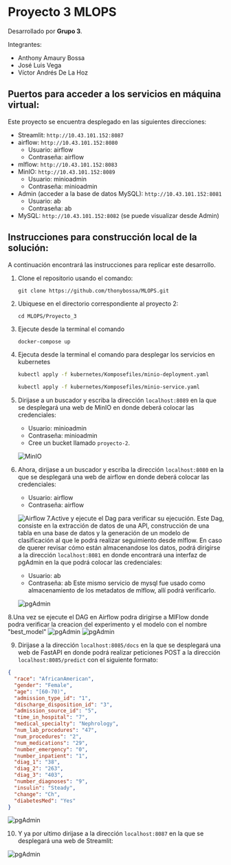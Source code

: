 # Proyecto 3 MLOPS

Desarrollado por **Grupo 3**.

Integrantes:
* Anthony Amaury Bossa
* José Luis Vega
* Víctor Andrés De La Hoz

## Puertos para acceder a los servicios en máquina virtual:
Este proyecto se encuentra desplegado en las siguientes direcciones:
* Streamlit: `http://10.43.101.152:8087`
* airflow: `http://10.43.101.152:8080`
    * Usuario: airflow
    * Contraseña: airflow
* mlflow: `http://10.43.101.152:8083`
* MinIO: `http://10.43.101.152:8089`
    * Usuario: minioadmin
    * Contraseña: minioadmin
* Admin (acceder a la base de datos MySQL): `http://10.43.101.152:8081`
    * Usuario: ab
    * Contraseña: ab
* MySQL: `http://10.43.101.152:8082` (se puede visualizar desde Admin)
## Instrucciones para construcción local de la solución:
A continuación encontrará las instrucciones para replicar este desarrollo.

1. Clone el repositorio usando el comando:

    `git clone https://github.com/thonybossa/MLOPS.git`

2. Ubiquese en el directorio correspondiente al proyecto 2:

    `cd MLOPS/Proyecto_3`
3. Ejecute desde la terminal el comando
    ```bash
    docker-compose up
    ```
4. Ejecuta desde la terminal el comando para desplegar los servicios en kubernetes
    ```bash
    kubectl apply -f kubernetes/Komposefiles/minio-deployment.yaml
    ```
    ```bash
    kubectl apply -f kubernetes/Komposefiles/minio-service.yaml
    ```
5. Dirijase a un buscador y escriba la dirección `localhost:8089` en la que se desplegará una web de MinIO en donde deberá colocar las credenciales:
    * Usuario: minioadmin
    * Contraseña: minioadmin

    - Cree un bucket llamado `proyecto-2`.

    ![MinIO](images/minio.png) 
6. Ahora, dirijase a un buscador y escriba la dirección `localhost:8080` en la que se desplegará una web de airflow en donde deberá colocar las credenciales:
    * Usuario: airflow
    * Contraseña: airflow

    ![Airflow](images/airflow.png)
7.Active y ejecute el Dag para verificar su ejecución. Este Dag, consiste en la extracción de datos de una API, construcción de una tabla en una base de datos y la generación de un modelo de clasificación al que le podrá realizar seguimiento desde mlflow. En caso de querer revisar cómo están almacenandose los datos, podrá dirigirse a la dirección `localhost:8081` en donde encontrará una interfaz de pgAdmin en la que podrá colocar las credenciales:
    * Usuario: ab
    * Contraseña: ab
Este mismo servicio de mysql fue usado como almacenamiento de los metadatos de mlflow, allí podrá verificarlo.

    ![pgAdmin](images/mysql.png)

8.Una vez se ejecute el DAG en Airflow podra dirigirse a MlFlow donde podra verificar la creacion  del experimento y el modelo con el nombre "best_model" 
    ![pgAdmin](images/mlflow3.png)
    ![pgAdmin](images/bestmodel.png)

9.  Dirijase a la dirección `localhost:8085/docs` en la que se desplegará una web de FastAPI en donde podrá realizar peticiones POST a la dirección `localhost:8085/predict` con el siguiente formato:
```json
{
  "race": "AfricanAmerican",
  "gender": "Female",
  "age": "[60-70)",
  "admission_type_id": "1",
  "discharge_disposition_id": "3",
  "admission_source_id": "5",
  "time_in_hospital": "7",
  "medical_specialty": "Nephrology",
  "num_lab_procedures": "47",
  "num_procedures": "2",
  "num_medications": "29",
  "number_emergency": "0",
  "number_inpatient": "1",
  "diag_1": "38",
  "diag_2": "263",
  "diag_3": "403",
  "number_diagnoses": "9",
  "insulin": "Steady",
  "change": "Ch",
  "diabetesMed": "Yes"
}
```

 ![pgAdmin](images/fastapi.png)
 
 10. Y ya por ultimo dirijase a la dirección `localhost:8087` en la que se desplegará una web de Streamlit:

  ![pgAdmin](images/streamlit.png)